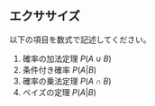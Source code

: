 ## エクササイズ

以下の項目を数式で記述してください。

1. 確率の加法定理 $P(A \cup B)$
1. 条件付き確率 $P(A | B)$
1. 確率の乗法定理 $P(A \cap B)$
1. ベイズの定理 $P(A | B)$

<!-- 

### 確率

$$
P(X) = p\\
$$

例：サイコロをふって1が出る確率

$$
P(X = 1) = 1/6
$$

### 確率の加法定理

$$
P(A \cup B) = P(A) + P(B) - P(A \cap B)
$$

#### AとBが排反の場合

$$
P(A \cup B) = P(A) + P(B)
$$

### 条件付き確率

$$
P(A|B) = \frac{P(A \cap B)}{P(B)}
$$

### 確率の乗法定理

$$
P(A \cap B) = P(A)P(B|A)
$$

#### AとBが独立の場合

$$
P(A \cap B) = P(A)P(B)
$$

### ベイズの定理

$$
P(B|A) = \frac{P(B)P(A|B)}{P(A)}
$$

#### 

$$
P(B_i|A) = \frac{P(B_i)P(A|B_i)}{\sum_{j=1}^{n}P(B_j)P(A|B_j)}
$$


---

-->